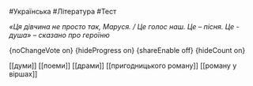 #Українська #Література #Тест

*«Ця дівчина не просто так, Маруся. / Це голос наш. Це – пісня. Це - душа» – сказано про героїню*

{noChangeVote on}
{hideProgress on}
{shareEnable off}
{hideCount on}

[[думи]]
[[поеми]]
[[драми]]
[[пригодницького роману]]
[[роману у віршах]]
